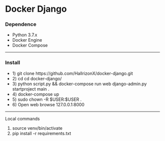 # Docker Django 
<h3>Dependence</h3>
<ul>
    <li>Python 3.7.x</li>
    <li>Docker Engine</li>
    <li>Docker Compose</li>
</ul>
<hr/>
<h3>Install</h3>
<ul>
    <li>
        1) git clone https://github.com/HallrizonX/docker-django.git
    </li>
    <li>
        2) cd cd docker-django/
    </li>
    <li>
        3) python script.py && docker-compose run web django-admin.py startproject main  .
    </li>
    <li>
        4) docker-compose up
    </li>
    <li>
        5) sudo chown -R $USER:$USER .
    </li>
    <li>
        6) Open web browse 127.0.0.1:8000
    </li>
</ul>
<hr/>

Local commands
1) source venv/bin/activate
2) pip install -r requirements.txt
